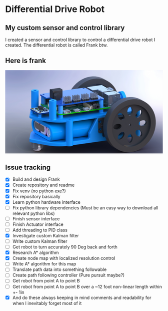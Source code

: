 Differential Drive Robot
====================

My custom sensor and control library
---------------------

I created a sensor and control library to control a differential drive robot I created.
The differential robot is called Frank btw.

## Here is frank
![Differential drive robot](Frank_Renders/Differential_Drive.jpg)

## Issue tracking
- [x] Build and design Frank
- [x] Create repository and readme
- [x] Fix venv (no python exe?)
- [x] Fix repository basically
- [x] Learn python hardware interface
- [ ] Fix python library dependencies (Must be an easy way to download all relevant python libs)
- [ ] Finish sensor interface
- [ ] Finish Actuator interface
- [ ] Add threading to PID class
- [x] Investigate custom Kalman filter
- [ ] Write custom Kalman filter
- [ ] Get robot to turn accurately 90 Deg back and forth
- [x] Research A* algorithm
- [x] Create node map with localized resolution control
- [ ] Write A* algorithm for this map
- [ ] Translate path data into something followable
- [ ] Create path following controller (Pure pursuit maybe?)
- [ ] Get robot from point A to point B
- [ ] Get robot from point A to point B over a ~12 foot non-linear length within +- 1in
- [x] And do these always keeping in mind comments and readability for when I inevitably forget most of it
